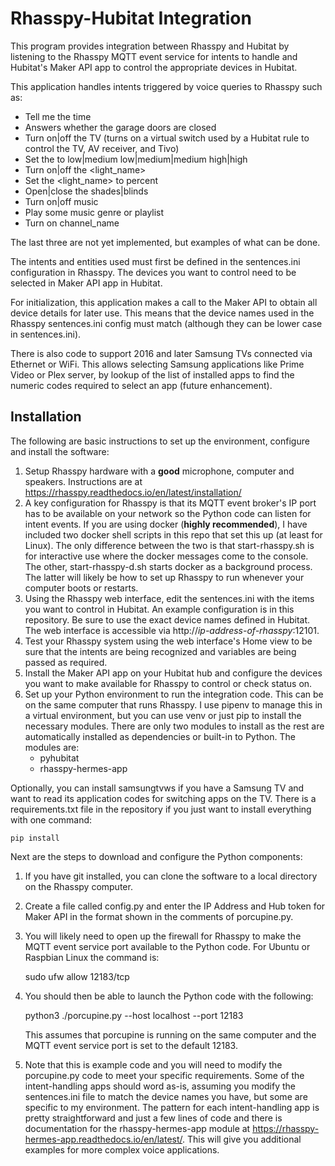 # Rhasspy-Hubitat Integration

This program provides integration between Rhasspy and Hubitat by listening to the Rhasspy MQTT event service for intents to handle and Hubitat's Maker API app to control the appropriate devices in Hubitat.

This application handles intents triggered by voice queries to Rhasspy such as:

* Tell me the time
* Answers whether the garage doors are closed
* Turn on|off the TV (turns on a virtual switch used by a Hubitat rule to control the TV, AV receiver, and Tivo)
* Set the <fan name> to low|medium low|medium|medium high|high
* Turn on|off the <light_name>
* Set the <light_name> to <number> percent
* Open|close the shades|blinds
* Turn on|off music
* Play some music genre or playlist
* Turn on channel_name
    
The last three are not yet implemented, but examples of what can be done.

The intents and entities used must first be defined in the sentences.ini configuration in Rhasspy.
The devices you want to control need to be selected in Maker API app in Hubitat.

For initialization, this application makes a call to the Maker API to obtain all device details for later use. This means that the device names used in the Rhasspy sentences.ini config must match (although they can be lower case in sentences.ini).

There is also code to support 2016 and later Samsung TVs connected via Ethernet or WiFi. This allows selecting Samsung applications like Prime Video or Plex server, by lookup of the list of installed apps to find the numeric codes required to select an app (future enhancement).

## Installation

The following are basic instructions to set up the environment, configure and install the software:
1. Setup Rhasspy hardware with a **good** microphone, computer and speakers. Instructions are at https://rhasspy.readthedocs.io/en/latest/installation/
2. A key configuration for Rhasspy is that its MQTT event broker's IP port has to be available on your network so the Python code can listen for intent events. If you are using docker (**highly recommended**), I have included two docker shell scripts in this repo that set this up (at least for Linux). The only difference between the two is that start-rhasspy.sh is for interactive use where the docker messages come to the console. The other, start-rhasspy-d.sh starts docker as a background process. The latter will likely be how to set up Rhasspy to run whenever your computer boots or restarts.
3. Using the Rhasspy web interface, edit the sentences.ini with the items you want to control in Hubitat. An example configuration is in this repository. Be sure to use the exact device names defined in Hubitat. The web interface is accessible via http://*ip-address-of-rhasspy*:12101.
4. Test your Rhasspy system using the web interface's Home view to be sure that the intents are being recognized and variables are being passed as required.
5. Install the Maker API app on your Hubitat hub and configure the devices you want to make available for Rhasspy to control or check status on.
4. Set up your Python environment to run the integration code. This can be on the same computer that runs Rhasspy. I use pipenv to manage this in a virtual environment, but you can use venv or just pip to install the necessary modules. There are only two modules to install as the rest are automatically installed as dependencies or built-in to Python. The modules are:
    * pyhubitat
    * rhasspy-hermes-app

Optionally, you can install samsungtvws if you have a Samsung TV and want to read its application codes for switching apps on the TV. There is a requirements.txt file in the repository if you just want to install everything with one command:
    
    pip install

Next are the steps to download and configure the Python components:
    
1. If you have git installed, you can clone the software to a local directory on the Rhasspy computer.
2. Create a file called config.py and enter the IP Address and Hub token for Maker API in the format shown in the comments of porcupine.py.
3. You will likely need to open up the firewall for Rhasspy to make the MQTT event service port available to the Python code. For Ubuntu or Raspbian Linux the command is:
    
    sudo ufw allow 12183/tcp
    
4. You should then be able to launch the Python code with the following:
    
    python3 ./porcupine.py --host localhost --port 12183
    
   This assumes that porcupine is running on the same computer and the MQTT event service port is set to the default 12183.
5. Note that this is example code and you will need to modify the porcupine.py code to meet your specific requirements. Some of the intent-handling apps should word as-is, assuming you modify the sentences.ini file to match the device names you have, but some are specific to my environment. The pattern for each intent-handling app is pretty straightforward and just a few lines of code and there is documentation for the rhasspy-hermes-app module at https://rhasspy-hermes-app.readthedocs.io/en/latest/. This will give you additional examples for more complex voice applications.

    

    

    


    

